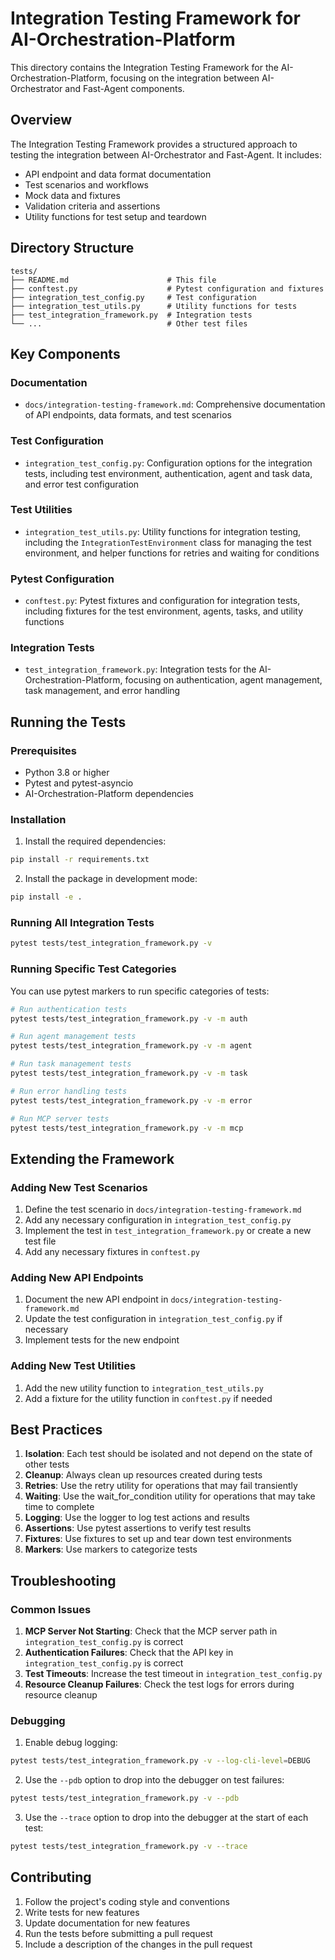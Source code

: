 # Integration Testing Framework for AI-Orchestration-Platform

This directory contains the Integration Testing Framework for the AI-Orchestration-Platform, focusing on the integration between AI-Orchestrator and Fast-Agent components.

## Overview

The Integration Testing Framework provides a structured approach to testing the integration between AI-Orchestrator and Fast-Agent. It includes:

- API endpoint and data format documentation
- Test scenarios and workflows
- Mock data and fixtures
- Validation criteria and assertions
- Utility functions for test setup and teardown

## Directory Structure

```
tests/
├── README.md                      # This file
├── conftest.py                    # Pytest configuration and fixtures
├── integration_test_config.py     # Test configuration
├── integration_test_utils.py      # Utility functions for tests
├── test_integration_framework.py  # Integration tests
└── ...                            # Other test files
```

## Key Components

### Documentation

- `docs/integration-testing-framework.md`: Comprehensive documentation of API endpoints, data formats, and test scenarios

### Test Configuration

- `integration_test_config.py`: Configuration options for the integration tests, including test environment, authentication, agent and task data, and error test configuration

### Test Utilities

- `integration_test_utils.py`: Utility functions for integration testing, including the `IntegrationTestEnvironment` class for managing the test environment, and helper functions for retries and waiting for conditions

### Pytest Configuration

- `conftest.py`: Pytest fixtures and configuration for integration tests, including fixtures for the test environment, agents, tasks, and utility functions

### Integration Tests

- `test_integration_framework.py`: Integration tests for the AI-Orchestration-Platform, focusing on authentication, agent management, task management, and error handling

## Running the Tests

### Prerequisites

- Python 3.8 or higher
- Pytest and pytest-asyncio
- AI-Orchestration-Platform dependencies

### Installation

1. Install the required dependencies:

```bash
pip install -r requirements.txt
```

2. Install the package in development mode:

```bash
pip install -e .
```

### Running All Integration Tests

```bash
pytest tests/test_integration_framework.py -v
```

### Running Specific Test Categories

You can use pytest markers to run specific categories of tests:

```bash
# Run authentication tests
pytest tests/test_integration_framework.py -v -m auth

# Run agent management tests
pytest tests/test_integration_framework.py -v -m agent

# Run task management tests
pytest tests/test_integration_framework.py -v -m task

# Run error handling tests
pytest tests/test_integration_framework.py -v -m error

# Run MCP server tests
pytest tests/test_integration_framework.py -v -m mcp
```

## Extending the Framework

### Adding New Test Scenarios

1. Define the test scenario in `docs/integration-testing-framework.md`
2. Add any necessary configuration in `integration_test_config.py`
3. Implement the test in `test_integration_framework.py` or create a new test file
4. Add any necessary fixtures in `conftest.py`

### Adding New API Endpoints

1. Document the new API endpoint in `docs/integration-testing-framework.md`
2. Update the test configuration in `integration_test_config.py` if necessary
3. Implement tests for the new endpoint

### Adding New Test Utilities

1. Add the new utility function to `integration_test_utils.py`
2. Add a fixture for the utility function in `conftest.py` if needed

## Best Practices

1. **Isolation**: Each test should be isolated and not depend on the state of other tests
2. **Cleanup**: Always clean up resources created during tests
3. **Retries**: Use the retry utility for operations that may fail transiently
4. **Waiting**: Use the wait_for_condition utility for operations that may take time to complete
5. **Logging**: Use the logger to log test actions and results
6. **Assertions**: Use pytest assertions to verify test results
7. **Fixtures**: Use fixtures to set up and tear down test environments
8. **Markers**: Use markers to categorize tests

## Troubleshooting

### Common Issues

1. **MCP Server Not Starting**: Check that the MCP server path in `integration_test_config.py` is correct
2. **Authentication Failures**: Check that the API key in `integration_test_config.py` is correct
3. **Test Timeouts**: Increase the test timeout in `integration_test_config.py`
4. **Resource Cleanup Failures**: Check the test logs for errors during resource cleanup

### Debugging

1. Enable debug logging:

```bash
pytest tests/test_integration_framework.py -v --log-cli-level=DEBUG
```

2. Use the `--pdb` option to drop into the debugger on test failures:

```bash
pytest tests/test_integration_framework.py -v --pdb
```

3. Use the `--trace` option to drop into the debugger at the start of each test:

```bash
pytest tests/test_integration_framework.py -v --trace
```

## Contributing

1. Follow the project's coding style and conventions
2. Write tests for new features
3. Update documentation for new features
4. Run the tests before submitting a pull request
5. Include a description of the changes in the pull request

